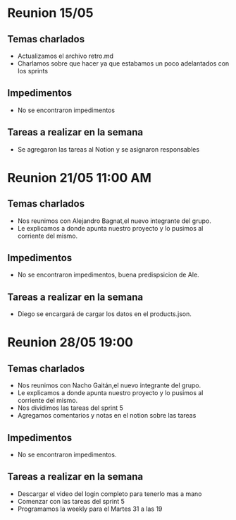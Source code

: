 # Reunion 15/05

## Temas charlados

- Actualizamos el archivo retro.md
- Charlamos sobre que hacer ya que estabamos un poco adelantados con los sprints

## Impedimentos

- No se encontraron impedimentos

## Tareas a realizar en la semana

- Se agregaron las tareas al Notion y se asignaron responsables

# Reunion 21/05 11:00 AM

## Temas charlados

- Nos reunimos con Alejandro Bagnat,el nuevo integrante del grupo.
- Le explicamos a donde apunta nuestro proyecto y lo pusimos al corriente del mismo.

## Impedimentos

- No se encontraron impedimentos, buena predispsicion de Ale.

## Tareas a realizar en la semana

- Diego se encargará de cargar los datos en el products.json.

# Reunion 28/05 19:00

## Temas charlados

- Nos reunimos con Nacho Gaitán,el nuevo integrante del grupo.
- Le explicamos a donde apunta nuestro proyecto y lo pusimos al corriente del mismo.
- Nos dividimos las tareas del sprint 5
- Agregamos comentarios y notas en el notion sobre las tareas

## Impedimentos

- No se encontraron impedimentos.

## Tareas a realizar en la semana

- Descargar el video del login completo para tenerlo mas a mano
- Comenzar con las tareas del sprint 5
- Programamos la weekly para el Martes 31 a las 19
